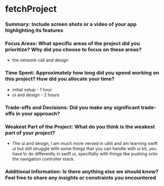 # fetchProject

### Summary: Include screen shots or a video of your app highlighting its features

### Focus Areas: What specific areas of the project did you prioritize? Why did you choose to focus on these areas?

- the network call and design 

### Time Spent: Approximately how long did you spend working on this project? How did you allocate your time?

- initial setup - 1 hour
- ui and design - 2 hours

### Trade-offs and Decisions: Did you make any significant trade-offs in your approach?

### Weakest Part of the Project: What do you think is the weakest part of your project?

- The ui and design, I am much more versed in uikit and am learning swift ui but still struggle with some things that you can handle with ui kit, you have to do differently in swift ui, specifially with things like pushing onto the navigation controller stack.

### Additional Information: Is there anything else we should know? Feel free to share any insights or constraints you encountered
